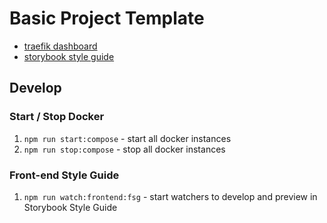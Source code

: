 # Basic Project Template

- [traefik dashboard](http://localhost:8080/dashboard)
- [storybook style guide](https://frontend-style-guide-basic-prj.localhost/)

## Develop

### Start / Stop Docker
1. `npm run start:compose` - start all docker instances
2. `npm run stop:compose` - stop all docker instances

### Front-end Style Guide
1. `npm run watch:frontend:fsg` - start watchers to develop and preview in Storybook Style Guide